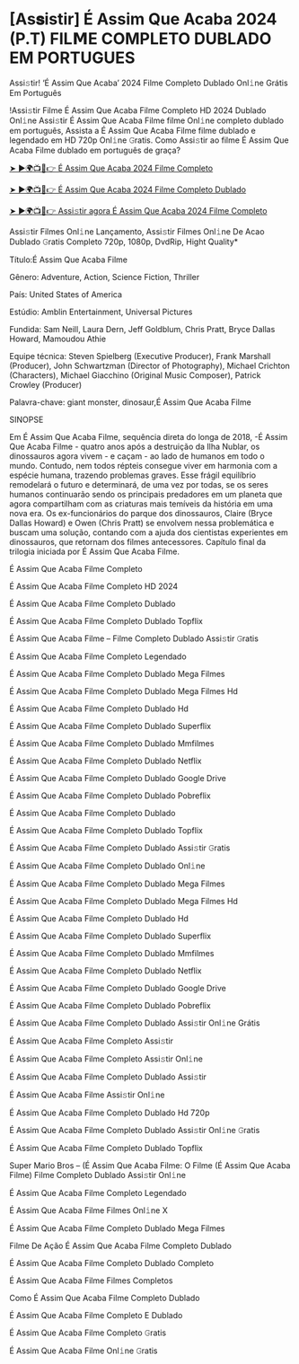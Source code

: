 # [As𝐬istir] É Assim Que Acaba 2024 (P.T) FIL𝗠E COMPLETO DUBLADO EM PORTUGUES
Assi𝚜tir! ‘É Assim Que Acaba’ 2024 Filme Completo Dublado Onl𝚒ne Grátis Em Português

!Assi𝚜tir Filme É Assim Que Acaba Filme Completo HD 2024 Dublado Onl𝚒ne Assi𝚜tir É Assim Que Acaba Filme filme Onl𝚒ne completo dublado em português, Assista a É Assim Que Acaba Filme filme dublado e legendado em HD 720p Onl𝚒ne 𝙶ratis. Como Assi𝚜tir ao filme É Assim Que Acaba Filme dublado em português de graça?

[➤ ►🌍📺📱👉 É Assim Que Acaba 2024 Filme Completo](https://t.co/y4B8MLYDz3)

[➤ ►🌍📺📱👉 É Assim Que Acaba 2024 Filme Completo Dublado](https://t.co/y4B8MLYDz3)

[➤ ►🌍📺📱👉 Assi𝚜tir agora É Assim Que Acaba 2024 Filme Completo](https://t.co/y4B8MLYDz3)

Assi𝚜tir Filmes Onl𝚒ne Lançamento, Assi𝚜tir Filmes Onl𝚒ne De Acao Dublado 𝙶ratis Completo 720p, 1080p, DvdRip, Hight Quality*



Título:É Assim Que Acaba Filme



Gênero: Adventure, Action, Science Fiction, Thriller



País: United States of America



Estúdio: Amblin Entertainment, Universal Pictures



Fundida: Sam Neill, Laura Dern, Jeff Goldblum, Chris Pratt, Bryce Dallas Howard, Mamoudou Athie



Equipe técnica: Steven Spielberg (Executive Producer), Frank Marshall (Producer), John Schwartzman (Director of Photography), Michael Crichton (Characters), Michael Giacchino (Original Music Composer), Patrick Crowley (Producer)



Palavra-chave: giant monster, dinosaur,É Assim Que Acaba Filme



SINOPSE



Em É Assim Que Acaba Filme, sequência direta do longa de 2018, -É Assim Que Acaba Filme - quatro anos após a destruição da Ilha Nublar, os dinossauros agora vivem - e caçam - ao lado de humanos em todo o mundo. Contudo, nem todos répteis consegue viver em harmonia com a espécie humana, trazendo problemas graves. Esse frágil equilíbrio remodelará o futuro e determinará, de uma vez por todas, se os seres humanos continuarão sendo os principais predadores em um planeta que agora compartilham com as criaturas mais temíveis da história em uma nova era. Os ex-funcionários do parque dos dinossauros, Claire (Bryce Dallas Howard) e Owen (Chris Pratt) se envolvem nessa problemática e buscam uma solução, contando com a ajuda dos cientistas experientes em dinossauros, que retornam dos filmes antecessores. Capítulo final da trilogia iniciada por É Assim Que Acaba Filme.



É Assim Que Acaba Filme Completo



É Assim Que Acaba Filme Completo HD 2024



É Assim Que Acaba Filme Completo Dublado



É Assim Que Acaba Filme Completo Dublado Topflix



É Assim Que Acaba Filme – Filme Completo Dublado Assi𝚜tir 𝙶ratis



É Assim Que Acaba Filme Completo Legendado



É Assim Que Acaba Filme Completo Dublado Mega Filmes



É Assim Que Acaba Filme Completo Dublado Mega Filmes Hd



É Assim Que Acaba Filme Completo Dublado Hd



É Assim Que Acaba Filme Completo Dublado Superflix



É Assim Que Acaba Filme Completo Dublado Mmfilmes



É Assim Que Acaba Filme Completo Dublado Netflix



É Assim Que Acaba Filme Completo Dublado Google Drive



É Assim Que Acaba Filme Completo Dublado Pobreflix



É Assim Que Acaba Filme Completo Dublado



É Assim Que Acaba Filme Completo Dublado Topflix



É Assim Que Acaba Filme Completo Dublado Assi𝚜tir 𝙶ratis



É Assim Que Acaba Filme Completo Dublado Onl𝚒ne



É Assim Que Acaba Filme Completo Dublado Mega Filmes



É Assim Que Acaba Filme Completo Dublado Mega Filmes Hd



É Assim Que Acaba Filme Completo Dublado Hd



É Assim Que Acaba Filme Completo Dublado Superflix



É Assim Que Acaba Filme Completo Dublado Mmfilmes



É Assim Que Acaba Filme Completo Dublado Netflix



É Assim Que Acaba Filme Completo Dublado Google Drive



É Assim Que Acaba Filme Completo Dublado Pobreflix



É Assim Que Acaba Filme Completo Dublado Assi𝚜tir Onl𝚒ne Grátis



É Assim Que Acaba Filme Completo Assi𝚜tir



É Assim Que Acaba Filme Completo Assi𝚜tir Onl𝚒ne



É Assim Que Acaba Filme Completo Dublado Assi𝚜tir



É Assim Que Acaba Filme Assi𝚜tir Onl𝚒ne



É Assim Que Acaba Filme Completo Dublado Hd 720p



É Assim Que Acaba Filme Completo Dublado Assi𝚜tir Onl𝚒ne 𝙶ratis



É Assim Que Acaba Filme Completo Dublado Topflix



Super Mario Bros – (É Assim Que Acaba Filme: O Filme (É Assim Que Acaba Filme) Filme Completo Dublado Assi𝚜tir Onl𝚒ne



É Assim Que Acaba Filme Completo Legendado



É Assim Que Acaba Filme Filmes Onl𝚒ne X



É Assim Que Acaba Filme Completo Dublado Mega Filmes



Filme De Ação É Assim Que Acaba Filme Completo Dublado



É Assim Que Acaba Filme Completo Dublado Completo



É Assim Que Acaba Filme Filmes Completos



Como É Assim Que Acaba Filme Completo Dublado



É Assim Que Acaba Filme Completo E Dublado



É Assim Que Acaba Filme Completo 𝙶ratis



É Assim Que Acaba Filme Onl𝚒ne 𝙶ratis
